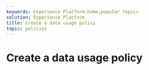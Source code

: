 ```yaml
---
keywords: Experience Platform;home;popular topics
solution: Experience Platform
title: Create a data usage policy
topic: policies
---
```


# Create a data usage policy